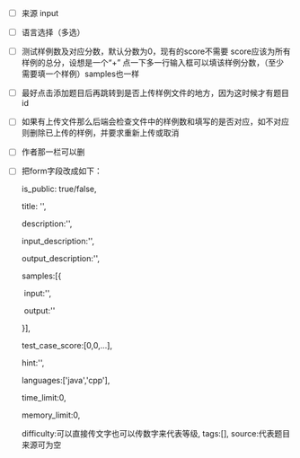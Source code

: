 - [ ] 来源 input

- [ ] 语言选择（多选）

- [ ] 测试样例数及对应分数，默认分数为0，现有的score不需要 score应该为所有样例的总分，设想是一个“+” 点一下多一行输入框可以填该样例分数，（至少需要填一个样例）samples也一样

- [ ] 最好点击添加题目后再跳转到是否上传样例文件的地方，因为这时候才有题目id

- [ ] 如果有上传文件那么后端会检查文件中的样例数和填写的是否对应，如不对应则删除已上传的样例，并要求重新上传或取消

- [ ] 作者那一栏可以删

- [ ] 把form字段改成如下：

  is_public: true/false,

  title: '',

  description:'',

  input_description:'',

  output_description:'',

  samples:[{

  ​	input:'',

  ​	output:''

  }],

  test_case_score:[0,0,...],

  hint:'',

  languages:['java','cpp'],

  time_limit:0,

  memory_limit:0,

  difficulty:可以直接传文字也可以传数字来代表等级,
  tags:[],
  source:代表题目来源可为空
